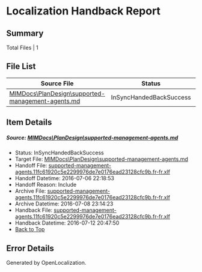# <a name='report-top'></a> Localization Handback Report

## Summary
 Total Files | 1

## File List
 Source File | Status | Details 
 ----------- | ------ | ------- 
 [MIMDocs\PlanDesign\supported-management-agents.md](https://github.com/Microsoft/MIMDocs-pr/blob/bddc8ba2deec0dfb434e26082891a5199e0a15eb/MIMDocs/PlanDesign/supported-management-agents.md) | InSyncHandedBackSuccess | [Details](#e1f18ad9bfc7946a751af0b73bba4faf0689c265247)

## Item Details
##### <a name='e1f18ad9bfc7946a751af0b73bba4faf0689c265247'></a> Source: [MIMDocs\PlanDesign\supported-management-agents.md](https://github.com/Microsoft/MIMDocs-pr/blob/bddc8ba2deec0dfb434e26082891a5199e0a15eb/MIMDocs/PlanDesign/supported-management-agents.md)
* Status: InSyncHandedBackSuccess
* Target File: [MIMDocs\PlanDesign\supported-management-agents.md](https://github.com/Microsoft/MIMDocs-pr.fr-fr/blob/8a183b8ab4eb1b3d9d8915ca9a0f0ca4d6a82bd2/MIMDocs/PlanDesign/supported-management-agents.md)
* Handoff File: [supported-management-agents.11fc61920c5e2299976de7e0176ead23128cfc9b.fr-fr.xlf](https://github.com/Microsoft/EM.handoff/blob/391ab5d69b83192ae54a2e7bdc4a9b5cacb41b0c/ol-handoff/Microsoft/MIMDocs-pr.fr-fr/master/supported-management-agents.11fc61920c5e2299976de7e0176ead23128cfc9b.fr-fr.xlf)
* Handoff Datetime: 2016-07-06 22:18:53
* Handoff Reason: Include
* Archive File: [supported-management-agents.11fc61920c5e2299976de7e0176ead23128cfc9b.fr-fr.xlf](https://github.com/Microsoft/EM.handoff/blob/4f3b384c7099d28c7185f1cc324653d23b95437d/ol-handoff/Microsoft/MIMDocs-pr.fr-fr/master/archive/supported-management-agents.11fc61920c5e2299976de7e0176ead23128cfc9b.fr-fr.xlf)
* Archive Datetime: 2016-07-08 23:14:23
* Handback File: [supported-management-agents.11fc61920c5e2299976de7e0176ead23128cfc9b.fr-fr.xlf](https://github.com/Microsoft/EM.handback/blob/14d23c3db0cddcd060c9b4553361cff18875d97f/ol-handback/Microsoft/MIMDocs-pr.fr-fr/master/supported-management-agents.11fc61920c5e2299976de7e0176ead23128cfc9b.fr-fr.xlf)
* Handback Datetime: 2016-07-12 20:47:50
* [Back to Top](#report-top)


## Error Details

Generated by OpenLocalization.
